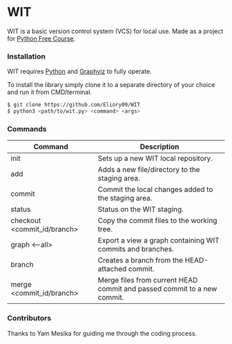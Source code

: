 # WIT

WIT is a basic version control system (VCS) for local use.
Made as a project for [Python Free Course](https://github.com/PythonFreeCourse/Notebooks).

### Installation

WIT requires [Python](https://graphviz.readthedocs.io/en/stable/) and [Graphviz](https://graphviz.readthedocs.io/en/stable/) to fully operate.

To install the library simply clone it to a separate directory of your choice and run it from CMD/terminal.

```sh
$ git clone https://github.com/Eliory09/WIT
$ python3 <path/to/wit.py> <command> <args>
```

### Commands

| Command | Description |
| ------ | ------ |
| init | Sets up a new WIT local repository.|
| add <path> | Adds a new file/directory to the staging area. |
| commit | Commit the local changes added to the staging area. |
| status | Status on the WIT staging. |
| checkout <commit_id/branch> | Copy the commit files to the working tree. |
| graph <--all> | Export a view a graph containing WIT commits and branches. |
| branch <name> | Creates a branch from the HEAD-attached commit. |
| merge <commit_id/branch> | Merge files from current HEAD commit and passed commit to a new commit. |


### Contributors
Thanks to Yam Mesika for guiding me through the coding process.
